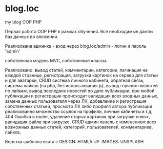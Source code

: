 # blog.loc
my blog OOP PHP

Первая работа OOP PHP в рамках обучения. 
Все необходимые дампы баз данных во вложении. 

Реализована админка - вход через blog.loc/admin - логин и пароль 'admin'

собственная модель MVC, собственные классы. 

Реализовано: вывод статей, комментарии, категории, пагинация на каждой странице, регистрация, загрузка картинок на сервер для статьи и для аватарки, CRUD система
личного кабинета, обратная связь, система лайков (на php, без использования js), вывод горячих новостей по лайкам, вывод последних новостей по дате публикации, при любой публикации
и регистрации происходит валидация всех входных данных, замена данных пользователя через ЛК, добавление и регистрация собственных статьей, просмотр ЛК либо профиля автора публикации
реализованно множество ссылок на профили, личные кабинеты и т.д, 404 Ошибка в router, удаление старых картинок при загрузке новых, валидация файла при загрузке. 
CRUD админ панель с изменением всех возможных данных статей, категорий, пользователей, комментариев, лайков. 

Верстка шаблона взята с DESIGN: HTML5 UP. IMAGES: UNSPLASH.
